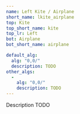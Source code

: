 ```yaml
---
name: Left Kite / Airplane
short_name: lkite_airplane
top: Kite
top_short_name: kite
top_lr: Left
bot: Airplane
bot_short_name: airplane

default_alg:
  alg: "0,0/"
  description: TODO
other_algs:
  -
    alg: "0,0/"
    description: TODO
---
```


Description TODO

